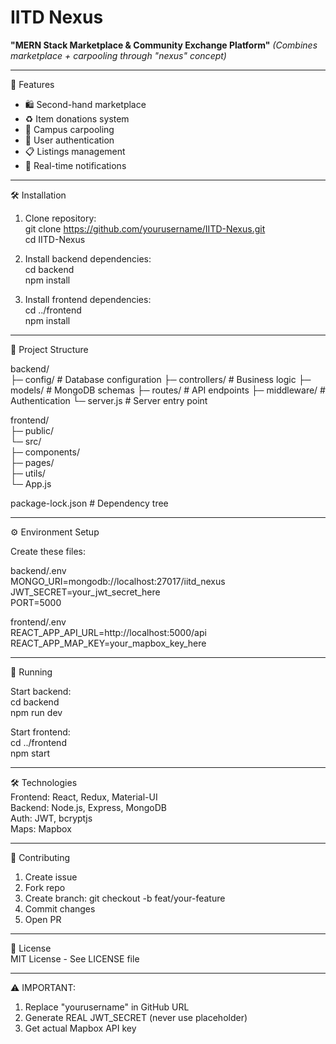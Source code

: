 # IITD Nexus
**"MERN Stack Marketplace & Community Exchange Platform"**
_(Combines marketplace + carpooling through "nexus" concept)_

--------------------------------------------------

🌟 Features  
- 🛍️ Second-hand marketplace  
- ♻️ Item donations system  
- 🚗 Campus carpooling  
- 🔐 User authentication  
- 📋 Listings management  
- 🔔 Real-time notifications  

--------------------------------------------------

🛠️ Installation  

1. Clone repository:  
git clone https://github.com/yourusername/IITD-Nexus.git  
cd IITD-Nexus  

2. Install backend dependencies:  
cd backend  
npm install  

3. Install frontend dependencies:  
cd ../frontend  
npm install  

--------------------------------------------------

📁 Project Structure  

backend/  
├─ config/  # Database configuration
├─ controllers/  # Business logic
├─ models/  # MongoDB schemas
├─ routes/  # API endpoints
├─ middleware/   # Authentication
└─ server.js  # Server entry point

frontend/  
├─ public/  
└─ src/  
   ├─ components/  
   ├─ pages/  
   ├─ utils/  
   └─ App.js  

package-lock.json  # Dependency tree

--------------------------------------------------

⚙️ Environment Setup  

Create these files:  

backend/.env  
MONGO_URI=mongodb://localhost:27017/iitd_nexus  
JWT_SECRET=your_jwt_secret_here  
PORT=5000  

frontend/.env  
REACT_APP_API_URL=http://localhost:5000/api  
REACT_APP_MAP_KEY=your_mapbox_key_here  

--------------------------------------------------

🚀 Running  

Start backend:  
cd backend  
npm run dev  

Start frontend:  
cd ../frontend  
npm start  

--------------------------------------------------

🛠️ Technologies  
Frontend: React, Redux, Material-UI  
Backend: Node.js, Express, MongoDB  
Auth: JWT, bcryptjs  
Maps: Mapbox  

--------------------------------------------------

🤝 Contributing  
1. Create issue  
2. Fork repo  
3. Create branch: git checkout -b feat/your-feature  
4. Commit changes  
5. Open PR  

--------------------------------------------------

📄 License  
MIT License - See LICENSE file  

--------------------------------------------------

⚠️ IMPORTANT:  
1. Replace "yourusername" in GitHub URL  
2. Generate REAL JWT_SECRET (never use placeholder)  
3. Get actual Mapbox API key  
